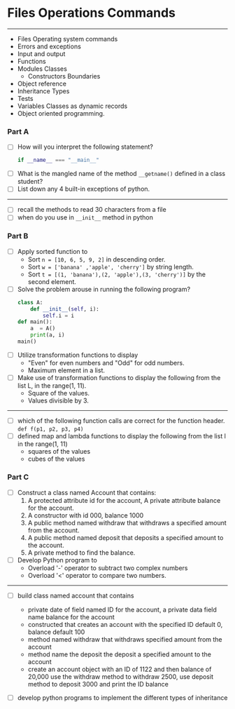 # Files Operations Commands
---
- Files Operating system commands
- Errors and exceptions
- Input and output
- Functions
- Modules Classes
	- Constructors Boundaries
- Object reference
- Inheritance Types
- Tests
- Variables Classes as dynamic records
- Object oriented programming.
### Part A
- [ ] How will you interpret the following statement?
	```python
	if __name__ === "__main__"
	```
- [ ] What is the mangled name of the method `__getname()` defined in a class student?
- [ ] List down any  4 built-in exceptions of python.
---
- [ ] recall the methods to read 30 characters from a file
- [ ] when do you use in `__init__` method in python

### Part B
- [ ] Apply sorted function to
	- Sort `n = [10, 6, 5, 9, 2]` in descending order.
	- Sort `w = ['banana' ,'apple', 'cherry']` by string length.
	- Sort `t = [(1, 'banana'),(2, 'apple'),(3, 'cherry')]` by the second element.
- [ ] Solve the problem arouse in running the following program?
	```python
	class A:
		def __init__(self, i):
			self.i = i
	def main():
		a  = A()
		print(a, i)
	main()
	```
- [ ] Utilize transformation functions to display
	- "Even" for even numbers and "Odd" for odd numbers.
	- Maximum element in a list.
- [ ] Make use of transformation functions to display the following from the list L, in the range(1, 11).
	- Square of the values.
	- Values divisible by 3.
---
- [ ] which of the following function calls are correct for the function header.
	`def f(p1, p2, p3, p4)`
- [ ] defined map and lambda functions to display the following from the list l in the range(1, 11)
	- squares of the values
	- cubes of the values


### Part C
- [ ] Construct a class named Account that contains:
	1. A protected attribute id for the account, A private attribute balance for the account.
	2. A constructor with id 000, balance 1000
	3. A public method named withdraw that withdraws a specified amount from the account.
	4. A public method named deposit that deposits a specified amount to the account.
	5. A private method to find the balance.
- [ ] Develop Python program to
	- Overload '-' operator to subtract two complex numbers
	- Overload '<' operator to compare two numbers.
---
- [ ] build class named account that contains
	- private date of field named ID for the account, a private data field name balance for the account
	- constructed that creates an account with the specified ID default 0, balance default 100 
	- method named withdraw that withdraws specified amount from the account
	- method name the deposit the deposit a specified amount to the account
	- create an account object with an ID of 1122 and then balance of 20,000 use the withdraw method to withdraw 2500, use deposit method to deposit 3000 and print the ID balance
- [ ] develop python programs to implement the different types of inheritance


